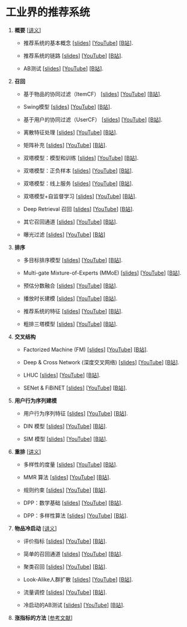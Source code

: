 # 工业界的推荐系统



1. **概要** [[讲义](https://github.com/wangshusen/RecommenderSystem/blob/main/Notes/01_Basics.pdf)]


    * 推荐系统的基本概念
    [[slides](https://github.com/wangshusen/RecommenderSystem/blob/main/Slides/01_Basics_01.pdf)]
    [[YouTube](https://youtu.be/5dTOPen28ts)]
    [[B站](https://www.bilibili.com/video/BV1PS4y1A7za)].

    * 推荐系统的链路
    [[slides](https://github.com/wangshusen/RecommenderSystem/blob/main/Slides/01_Basics_02.pdf)]
    [[YouTube](https://youtu.be/HMcCaG9RmnU)]
    [[B站](https://www.bilibili.com/video/BV1hF411M7b5)].

    * AB测试
    [[slides](https://github.com/wangshusen/RecommenderSystem/blob/main/Slides/01_Basics_03.pdf)]
    [[YouTube](https://youtu.be/7Jz3VY8SCR4)]
    [[B站](https://www.bilibili.com/video/BV1J44y1o7gf)].
    


2. **召回**
    
    * 基于物品的协同过滤（ItemCF）
    [[slides](https://github.com/wangshusen/RecommenderSystem/blob/main/Slides/02_Retrieval_01.pdf)]
    [[YouTube](https://youtu.be/QtmunNLeDvo)]
    [[B站](https://www.bilibili.com/video/BV1mA4y1Q7RN)].
    
    * Swing模型
    [[slides](https://github.com/wangshusen/RecommenderSystem/blob/main/Slides/02_Retrieval_02.pdf)]
    [[YouTube](https://youtu.be/DUUMNTDuJ3Q)]
    [[B站](https://www.bilibili.com/video/BV1DA4y1Q7rB)].
    
    * 基于用户的协同过滤（UserCF）
    [[slides](https://github.com/wangshusen/RecommenderSystem/blob/main/Slides/02_Retrieval_03.pdf)]
    [[YouTube](https://youtu.be/7O9zFMNdrZ8)]
    [[B站](https://www.bilibili.com/video/BV1HY4y1Y7P1)].
    
    * 离散特征处理
    [[slides](https://github.com/wangshusen/RecommenderSystem/blob/main/Slides/02_Retrieval_04.pdf)]
    [[YouTube](https://youtu.be/Wiqfn0BIcJs)]
    [[B站](https://www.bilibili.com/video/BV1pS4y1a7QT)].
    
    * 矩阵补充
    [[slides](https://github.com/wangshusen/RecommenderSystem/blob/main/Slides/02_Retrieval_05.pdf)]
    [[YouTube](https://youtu.be/phpIjr8_C7g)]
    [[B站](https://www.bilibili.com/video/BV1b34y1e7En)].
    
    * 双塔模型：模型和训练
    [[slides](https://github.com/wangshusen/RecommenderSystem/blob/main/Slides/02_Retrieval_06.pdf)]
    [[YouTube](https://youtu.be/2Mc10LZ-DB0)]
    [[B站](https://www.bilibili.com/video/BV1YA4y1D75Q)].
    
    * 双塔模型：正负样本
    [[slides](https://github.com/wangshusen/RecommenderSystem/blob/main/Slides/02_Retrieval_07.pdf)]
    [[YouTube](https://youtu.be/KOpl2cJyKOg)]
    [[B站](https://www.bilibili.com/video/BV133411T7ue)].
    
    * 双塔模型：线上服务
    [[slides](https://github.com/wangshusen/RecommenderSystem/blob/main/Slides/02_Retrieval_08.pdf)]
    [[YouTube](https://youtu.be/3qOvHfW1A-8)]
    [[B站](https://www.bilibili.com/video/BV1KY4y1h73Y)].

    * 双塔模型+自监督学习
    [[slides](https://github.com/wangshusen/RecommenderSystem/blob/main/Slides/02_Retrieval_09.pdf)]
    [[YouTube](https://youtu.be/Ra3MVhneR9E)]
    [[B站](https://www.bilibili.com/video/BV1v24y1B7JH)].
    
    * Deep Retrieval 召回
    [[slides](https://github.com/wangshusen/RecommenderSystem/blob/main/Slides/02_Retrieval_10.pdf)]
    [[YouTube](https://youtu.be/BYtzZ48hRFM)]
    [[B站](https://www.bilibili.com/video/BV1Fu4y1b7PL)].
    
    * 其它召回通道
    [[slides](https://github.com/wangshusen/RecommenderSystem/blob/main/Slides/02_Retrieval_11.pdf)]
    [[YouTube](https://youtu.be/7CKBjx7bw7k)]
    [[B站](https://www.bilibili.com/video/BV1m5411R7nd)].

    * 曝光过滤
    [[slides](https://github.com/wangshusen/RecommenderSystem/blob/main/Slides/02_Retrieval_12.pdf)]
    [[YouTube](https://youtu.be/cM76ZbkqrFU)]
    [[B站](https://www.bilibili.com/video/BV1sa4y137LF)]



3. **排序**

    * 多目标排序模型
    [[slides](https://github.com/wangshusen/RecommenderSystem/blob/main/Slides/03_Rank_01.pdf)]
    [[YouTube](https://youtu.be/kY4W46MQqsg)]
    [[B站](https://www.bilibili.com/video/BV19t4y1p7UM)].
    
    * Multi-gate Mixture-of-Experts (MMoE)
    [[slides](https://github.com/wangshusen/RecommenderSystem/blob/main/Slides/03_Rank_02.pdf)]
    [[YouTube](https://youtu.be/JIEwaPARjfk)]
    [[B站](https://www.bilibili.com/video/BV14Y411M74v)].
    
    * 预估分数融合
    [[slides](https://github.com/wangshusen/RecommenderSystem/blob/main/Slides/03_Rank_03.pdf)]
    [[YouTube](https://youtu.be/D2iqM2puJ2I)]
    [[B站](https://www.bilibili.com/video/BV1YT411578u)].
    
    * 播放时长建模
    [[slides](https://github.com/wangshusen/RecommenderSystem/blob/main/Slides/03_Rank_04.pdf)]
    [[YouTube](https://youtu.be/SiyvcJzr2bg)]
    [[B站](https://www.bilibili.com/video/BV1394y1277M)].
    
    * 推荐系统的特征
    [[slides](https://github.com/wangshusen/RecommenderSystem/blob/main/Slides/03_Rank_05.pdf)]
    [[YouTube](https://youtu.be/J7N4xjqg0rk)]
    [[B站](https://www.bilibili.com/video/BV1gN4y157TM)].
    
    * 粗排三塔模型
    [[slides](https://github.com/wangshusen/RecommenderSystem/blob/main/Slides/03_Rank_06.pdf)]
    [[YouTube](https://youtu.be/0CvouPv47SA)]
    [[B站](https://www.bilibili.com/video/BV1Dd4y1m7KT)].


    
4. **交叉结构**
    
    * Factorized Machine (FM)
    [[slides](https://github.com/wangshusen/RecommenderSystem/blob/main/Slides/04_Cross_01.pdf)]
    [[YouTube](https://youtu.be/exVPXVFPMDk)]
    [[B站](https://www.bilibili.com/video/BV15V4y1x7Ht)].
    
    * Deep & Cross Network (深度交叉网络)
    [[slides](https://github.com/wangshusen/RecommenderSystem/blob/main/Slides/04_Cross_02.pdf)]
    [[YouTube](https://youtu.be/yNeRO5m63JQ)]
    [[B站](https://www.bilibili.com/video/BV1LP411L7Z2)].
    
    * LHUC
    [[slides](https://github.com/wangshusen/RecommenderSystem/blob/main/Slides/04_Cross_03.pdf)]
    [[YouTube](https://youtu.be/TxIedW94hu0)]
    [[B站](https://www.bilibili.com/video/BV1jU4y1z7Tc)].
    
    * SENet & FiBiNET
    [[slides](https://github.com/wangshusen/RecommenderSystem/blob/main/Slides/04_Cross_04.pdf)]
    [[YouTube](https://youtu.be/nF37qtNvw1E)]
    [[B站](https://www.bilibili.com/video/BV1SY4y1M7bD)].




5. **用户行为序列建模** 

    * 用户行为序列特征
    [[slides](https://github.com/wangshusen/RecommenderSystem/blob/main/Slides/05_LastN_01.pdf)]
    [[YouTube](https://youtu.be/Stbc9goPKXQ)]
    [[B站](https://www.bilibili.com/video/BV1GG4y1B7Yh)].
    
    * DIN 模型
    [[slides](https://github.com/wangshusen/RecommenderSystem/blob/main/Slides/05_LastN_02.pdf)]
    [[YouTube](https://youtu.be/0hPep80Oy6k)]
    [[B站](https://www.bilibili.com/video/BV1bT411T7u4)].
        
    * SIM 模型
    [[slides](https://github.com/wangshusen/RecommenderSystem/blob/main/Slides/05_LastN_03.pdf)]
    [[YouTube](https://youtu.be/_4J9aF5KR84)]
    [[B站](https://www.bilibili.com/video/BV1Ze4y1B7JL)].



6. **重排** [[讲义](https://github.com/wangshusen/RecommenderSystem/blob/main/Notes/06_Rerank.pdf)]
    
    * 多样性的度量
    [[slides](https://github.com/wangshusen/RecommenderSystem/blob/main/Slides/06_Rerank_01.pdf)]
    [[YouTube](https://youtu.be/uCIlk7N1dvk)]
    [[B站](https://www.bilibili.com/video/BV1ne4y1v7mC)].
    
    * MMR 算法
    [[slides](https://github.com/wangshusen/RecommenderSystem/blob/main/Slides/06_Rerank_02.pdf)]
    [[YouTube](https://youtu.be/tCa4yackga0)]
    [[B站](https://www.bilibili.com/video/BV1dV4y1V7Kg)].
    
    * 规则约束
    [[slides](https://github.com/wangshusen/RecommenderSystem/blob/main/Slides/06_Rerank_03.pdf)]
    [[YouTube](https://youtu.be/84kK1h0FS3Y)]
    [[B站](https://www.bilibili.com/video/BV1om4y1F7y5)].
    
    * DPP：数学基础
    [[slides](https://github.com/wangshusen/RecommenderSystem/blob/main/Slides/06_Rerank_04.pdf)]
    [[YouTube](https://youtu.be/HjpJeUSekKs)]
    [[B站](https://www.bilibili.com/video/BV1re411F7cp)].
    
    * DPP：多样性算法
    [[slides](https://github.com/wangshusen/RecommenderSystem/blob/main/Slides/06_Rerank_05.pdf)]
    [[YouTube](https://youtu.be/wi8xVHiZZr4)]
    [[B站](https://www.bilibili.com/video/BV1Md4y1c7uB)].




7. **物品冷启动** [[讲义](https://github.com/wangshusen/RecommenderSystem/blob/main/Notes/07_ColdStart.pdf)]

	 * 评价指标
    [[slides](https://github.com/wangshusen/RecommenderSystem/blob/main/Slides/07_ColdStart_01.pdf)]
    [[YouTube](https://youtu.be/EEQ4qwjezRc)]
    [[B站](https://www.bilibili.com/video/BV1eZ4y1a7tG)].
	 
	 
    * 简单的召回通道
    [[slides](https://github.com/wangshusen/RecommenderSystem/blob/main/Slides/07_ColdStart_02.pdf)]
    [[YouTube](https://youtu.be/lboewzsA8DU)]
    [[B站](https://www.bilibili.com/video/BV1HY4y157Ri)].

    * 聚类召回
    [[slides](https://github.com/wangshusen/RecommenderSystem/blob/main/Slides/07_ColdStart_03.pdf)]
    [[YouTube](https://youtu.be/Tm4SlB9A8BQ)]
    [[B站](https://www.bilibili.com/video/BV1YT4y1q7zC)].
    
    * Look-Alike人群扩散
    [[slides](https://github.com/wangshusen/RecommenderSystem/blob/main/Slides/07_ColdStart_04.pdf)]
    [[YouTube](https://youtu.be/pjmRo8Uzzqg)]
    [[B站](https://www.bilibili.com/video/BV1U5411X7ud)].
    
    * 流量调控
    [[slides](https://github.com/wangshusen/RecommenderSystem/blob/main/Slides/07_ColdStart_05.pdf)]
    [[YouTube](https://youtu.be/QGD-1Feq1ZQ)]
    [[B站](https://www.bilibili.com/video/BV1vS4y1z7sC)].
    
    * 冷启动的AB测试
    [[slides](https://github.com/wangshusen/RecommenderSystem/blob/main/Slides/07_ColdStart_06.pdf)]
    [[YouTube](https://youtu.be/oEUi4mSAv8Q)]
    [[B站](https://www.bilibili.com/video/BV12341137Cq)].


8. **涨指标的方法** [[参考文献](https://arxiv.org/abs/2308.01204)]









